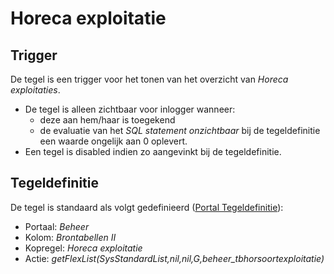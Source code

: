 # Horeca exploitatie

## Trigger

De tegel is een trigger voor het tonen van het overzicht van *Horeca exploitaties*.

* De tegel is alleen zichtbaar voor inlogger wanneer:
  * deze aan hem/haar is toegekend
  * de evaluatie van het *SQL statement onzichtbaar* bij de tegeldefinitie een waarde ongelijk aan 0 oplevert.
* Een tegel is disabled indien zo aangevinkt bij de tegeldefinitie.

## Tegeldefinitie

De tegel is standaard als volgt gedefinieerd ([Portal Tegeldefinitie](/docs/instellen_inrichten/portaldefinitie/portal_tegel.md)):

* Portaal: *Beheer*
* Kolom: *Brontabellen II*
* Kopregel: *Horeca exploitatie*
* Actie: *getFlexList(SysStandardList,nil,nil,G,beheer_tbhorsoortexploitatie)*
